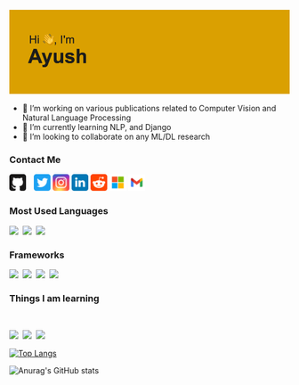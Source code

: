 ![Image](./header.png)

- 🔭 I’m working on various publications related to Computer Vision and Natural Language Processing
- 🌱 I’m currently learning NLP, and Django
- 👯 I’m looking to collaborate on any ML/DL research

<h3 id="social">Contact Me</h3>

<a href="//github.com/ayushm-agrawal"><img src="https://raw.githubusercontent.com/edent/SuperTinyIcons/master/images/svg/github.svg" width="30px" style="width: 30px;margin-right: 10px;" /></a>
<a href="//twitter.com/AyushMAgr"><img src="https://raw.githubusercontent.com/edent/SuperTinyIcons/master/images/svg/twitter.svg" width="30px" /></a>
<a href="//instagram.com/ayushm.agrawal"><img src="https://raw.githubusercontent.com/edent/SuperTinyIcons/master/images/svg/instagram.svg" width="30px" /></a>
<a href="//linkedin.com/in/ayushmagrawal"><img src="https://raw.githubusercontent.com/edent/SuperTinyIcons/master/images/svg/linkedin.svg" width="30px" /></a>
<a href="//reddit.com/u/mrisonpike"><img src="https://raw.githubusercontent.com/edent/SuperTinyIcons/master/images/svg/reddit.svg" width="30px" /></a>
<a href="mailto:ayushmagrawal@outlook.com"><img src="https://raw.githubusercontent.com/edent/SuperTinyIcons/master/images/svg/microsoft.svg" width="30px" /></a>
<a href="mailto:ayush.agrawal7661@gmail.com"><img src="https://raw.githubusercontent.com/edent/SuperTinyIcons/master/images/svg/gmail.svg" width="30px" /></a>

<h3>Most Used Languages</h3>
<span><img src="https://cdn.jsdelivr.net/gh/devicons/devicon@latest/icons/python/python-original.svg" width="30px"></span>&nbsp;
<span><img src="https://cdn.jsdelivr.net/gh/devicons/devicon@latest/icons/javascript/javascript-original.svg" width="30px"></span>&nbsp;
<span><img src="https://cdn.jsdelivr.net/gh/devicons/devicon@latest/icons/java/java-original.svg" width="30px"></span>&nbsp;

<h3> Frameworks</h3>
<span><img src="https://cdn.jsdelivr.net/gh/devicons/devicon@latest/icons/react/react-original.svg" width="30px"></span>&nbsp;
<span><img src="https://www.vectorlogo.zone/logos/pytorch/pytorch-icon.svg" width="30px"></span>&nbsp;
<span><img src="https://cdn.jsdelivr.net/gh/devicons/devicon@latest/icons/jupyter/jupyter-original.svg" width="30px"></span>&nbsp;
<span><img src="https://cdn.jsdelivr.net/gh/devicons/devicon@latest/icons/spring/spring-original.svg" width="30px"></span>&nbsp;

<h3>Things I am learning </h3>

<br>

<span><img src="https://www.vectorlogo.zone/logos/mysql/mysql-official.svg" width="30px"></span>&nbsp;
<span><img src="https://www.vectorlogo.zone/logos/tensorflow/tensorflow-icon.svg" width="30px"></span>&nbsp;
<span><img src="https://www.vectorlogo.zone/logos/djangoproject/djangoproject-ar21.svg" width="30px"></span>&nbsp;

[![Top Langs](https://github-readme-stats.vercel.app/api/top-langs/?username=ayushm-agrawal&layout=compact)](https://github.com/anuraghazra/github-readme-stats)

![Anurag's GitHub stats](https://github-readme-stats.vercel.app/api?username=ayushm-agrawal&show_icons=true&theme=dark)
